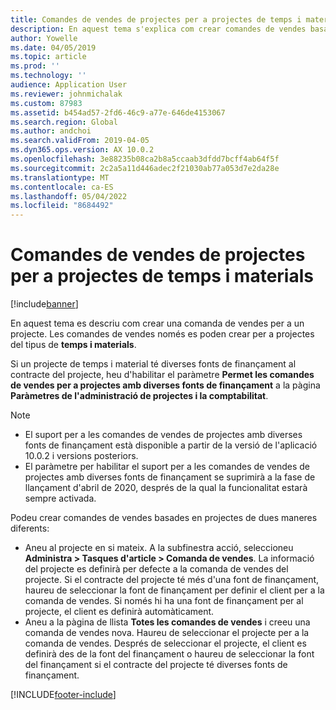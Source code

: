 ```yaml
---
title: Comandes de vendes de projectes per a projectes de temps i materials
description: En aquest tema s'explica com crear comandes de vendes basades en projectes per a projectes de temps i materials.
author: Yowelle
ms.date: 04/05/2019
ms.topic: article
ms.prod: ''
ms.technology: ''
audience: Application User
ms.reviewer: johnmichalak
ms.custom: 87983
ms.assetid: b454ad57-2fd6-46c9-a77e-646de4153067
ms.search.region: Global
ms.author: andchoi
ms.search.validFrom: 2019-04-05
ms.dyn365.ops.version: AX 10.0.2
ms.openlocfilehash: 3e88235b08ca2b8a5ccaab3dfdd7bcff4ab64f5f
ms.sourcegitcommit: 2c2a5a11d446adec2f21030ab77a053d7e2da28e
ms.translationtype: MT
ms.contentlocale: ca-ES
ms.lasthandoff: 05/04/2022
ms.locfileid: "8684492"
---
```

# <a name="project-sales-orders-for-time-and-material-projects"></a>Comandes de vendes de projectes per a projectes de temps i materials

[!include[banner](../includes/banner.md)]

En aquest tema es descriu com crear una comanda de vendes per a un projecte. Les comandes de vendes només es poden crear per a projectes del tipus de **temps i materials**.

Si un projecte de temps i material té diverses fonts de finançament al contracte del projecte, heu d'habilitar el paràmetre **Permet les comandes de vendes per a projectes amb diverses fonts de finançament** a la pàgina **Paràmetres de l'administració de projectes i la comptabilitat**. 

> [!NOTE]
> - El suport per a les comandes de vendes de projectes amb diverses fonts de finançament està disponible a partir de la versió de l'aplicació 10.0.2 i versions posteriors.
> - El paràmetre per habilitar el suport per a les comandes de vendes de projectes amb diverses fonts de finançament se suprimirà a la fase de llançament d'abril de 2020, després de la qual la funcionalitat estarà sempre activada.

Podeu crear comandes de vendes basades en projectes de dues maneres diferents:

- Aneu al projecte en si mateix. A la subfinestra acció, seleccioneu **Administra > Tasques d'article > Comanda de vendes**. La informació del projecte es definirà per defecte a la comanda de vendes del projecte. Si el contracte del projecte té més d'una font de finançament, haureu de seleccionar la font de finançament per definir el client per a la comanda de vendes. Si només hi ha una font de finançament per al projecte, el client es definirà automàticament.
- Aneu a la pàgina de llista **Totes les comandes de vendes** i creeu una comanda de vendes nova. Haureu de seleccionar el projecte per a la comanda de vendes. Després de seleccionar el projecte, el client es definirà des de la font del finançament o haureu de seleccionar la font del finançament si el contracte del projecte té diverses fonts de finançament.



[!INCLUDE[footer-include](../includes/footer-banner.md)]